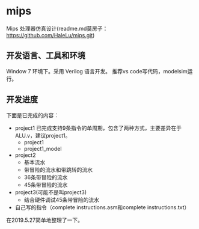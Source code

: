 
# mips
Mips 处理器仿真设计(readme.md莫房子：https://github.com/HaleLu/mips.git)

## 开发语言、工具和环境

Window 7 环境下。采用 Verilog 语言开发。 
推荐vs code写代码，modelsim运行。


## 开发进度

下面是已完成的内容：
- project1 已完成支持9条指令的单周期，包含了两种方式，主要差异在于ALU.v，建议project1。
    - project1
    - project1_model
- project2
    - 基本流水
    - 带冒险的流水和带跳转的流水
    - 36条带冒险的流水
    - 45条带冒险的流水
- project3(可能不是叫project3)
    - 结合硬件调试45条带冒险的流水
- 自己写的指令（complete instructions.asm和complete instructions.txt）

在2019.5.27简单地整理了一下。